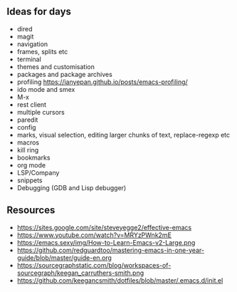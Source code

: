 ## Ideas for days

- dired
- magit
- navigation
- frames, splits etc
- terminal
- themes and customisation
- packages and package archives
- profiling https://ianyepan.github.io/posts/emacs-profiling/
- ido mode and smex
- M-x
- rest client
- multiple cursors
- paredit
- config
- marks, visual selection, editing larger chunks of text, replace-regexp etc
- macros
- kill ring
- bookmarks
- org mode
- LSP/Company
- snippets
- Debugging (GDB and Lisp debugger)

## Resources
- https://sites.google.com/site/steveyegge2/effective-emacs
- https://www.youtube.com/watch?v=MRYzPWnk2mE
- https://emacs.sexy/img/How-to-Learn-Emacs-v2-Large.png
- https://github.com/redguardtoo/mastering-emacs-in-one-year-guide/blob/master/guide-en.org
- https://sourcegraphstatic.com/blog/workspaces-of-sourcegraph/keegan_carruthers-smith.png
- https://github.com/keegancsmith/dotfiles/blob/master/.emacs.d/init.el
